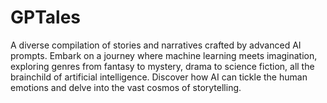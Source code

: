 # GPTales
A diverse compilation of stories and narratives crafted by advanced AI prompts. Embark on a journey where machine learning meets imagination, exploring genres from fantasy to mystery, drama to science fiction, all the brainchild of artificial intelligence. Discover how AI can tickle the human emotions and delve into the vast cosmos of storytelling.
